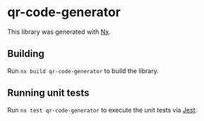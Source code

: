 # qr-code-generator

This library was generated with [Nx](https://nx.dev).

## Building

Run `nx build qr-code-generator` to build the library.

## Running unit tests

Run `nx test qr-code-generator` to execute the unit tests via [Jest](https://jestjs.io).
